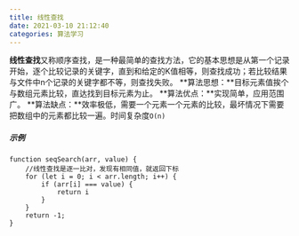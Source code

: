 ```yaml
---
title: 线性查找
date: 2021-03-10 21:12:40
categories: 算法学习
---
```

**线性查找**又称顺序查找，是一种最简单的查找方法，它的基本思想是从第一个记录开始，逐个比较记录的关键字，直到和给定的K值相等，则查找成功；若比较结果与文件中n个记录的关键字都不等，则查找失败。
**算法思想：**目标元素值挨个与数组元素比较，直达找到目标元素为止。
**算法优点：**实现简单，应用范围广。
**算法缺点：**效率极低，需要一个元素一个元素的比较，最坏情况下需要把数组中的元素都比较一遍。时间复杂度`O(n)`
##### 示例
```
function seqSearch(arr, value) {
    //线性查找是逐一比对，发现有相同值，就返回下标
    for (let i = 0; i < arr.length; i++) {
        if (arr[i] === value) {
            return i
        }
    }
    return -1;
}
```
